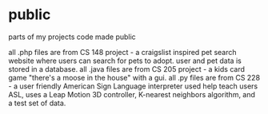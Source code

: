 # public
parts of my projects code made public


all .php files are from CS 148 project - a craigslist inspired pet search website where users can search for pets to adopt. user and pet data is stored in a database. 
all .java files are from CS 205 project - a kids card game "there's a moose in the house" with a gui.
all .py files are from CS 228 - a user friendly American Sign Language interpreter used help teach users ASL, uses a Leap Motion 3D controller, K-nearest neighbors algorithm, and a test set of data. 

